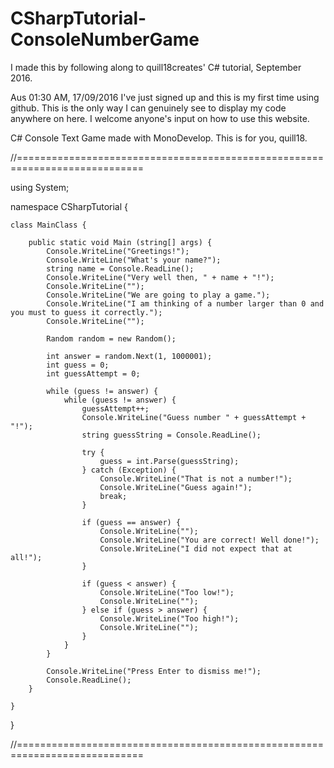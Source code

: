 # CSharpTutorial-ConsoleNumberGame
I made this by following along to quill18creates' C# tutorial, September 2016.

Aus 01:30 AM, 17/09/2016
I've just signed up and this is my first time using github.
This is the only way I can genuinely see to display my code anywhere on here.
I welcome anyone's input on how to use this website.

C# Console Text Game made with MonoDevelop.
This is for you, quill18.

//============================================================================

using System;

namespace CSharpTutorial {
	
	class MainClass {

		public static void Main (string[] args) {
			Console.WriteLine("Greetings!");
			Console.WriteLine("What's your name?");
			string name = Console.ReadLine();
			Console.WriteLine("Very well then, " + name + "!");
			Console.WriteLine("");
			Console.WriteLine("We are going to play a game.");
			Console.WriteLine("I am thinking of a number larger than 0 and you must to guess it correctly.");
			Console.WriteLine("");

			Random random = new Random();

			int answer = random.Next(1, 1000001);
			int guess = 0;
			int guessAttempt = 0;

			while (guess != answer) {
				while (guess != answer) {
					guessAttempt++;
					Console.WriteLine("Guess number " + guessAttempt + "!");
					string guessString = Console.ReadLine();

					try {
						guess = int.Parse(guessString);
					} catch (Exception) {
						Console.WriteLine("That is not a number!");
						Console.WriteLine("Guess again!");
						break;
					}

					if (guess == answer) {
						Console.WriteLine("");
						Console.WriteLine("You are correct! Well done!");
						Console.WriteLine("I did not expect that at all!");
					}

					if (guess < answer) {
						Console.WriteLine("Too low!");
						Console.WriteLine("");
					} else if (guess > answer) {
						Console.WriteLine("Too high!");
						Console.WriteLine("");
					}
				}
			}

			Console.WriteLine("Press Enter to dismiss me!");
			Console.ReadLine();
		}

	}

}

//============================================================================
